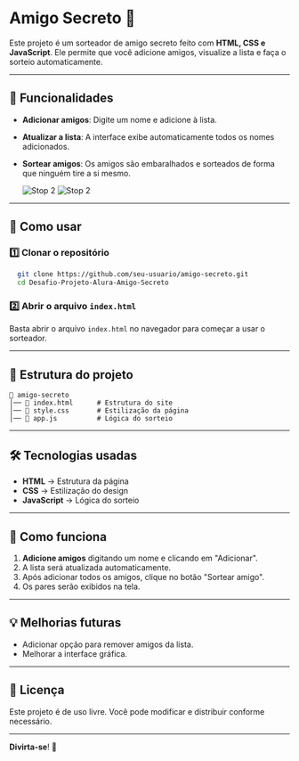 # Amigo Secreto 🎁

Este projeto é um sorteador de amigo secreto feito com **HTML, CSS e JavaScript**. Ele permite que você adicione amigos, visualize a lista e faça o sorteio automaticamente.

---

## 📌 Funcionalidades

- **Adicionar amigos**: Digite um nome e adicione à lista.
- **Atualizar a lista**: A interface exibe automaticamente todos os nomes adicionados.
- **Sortear amigos**: Os amigos são embaralhados e sorteados de forma que ninguém tire a si mesmo.

  ![Stop 2]([https://link-da-imagem.com/imagem.png](https://github.com/EmersonS26/Desafio-Projeto-Alura-Amigo-Secreto/blob/main/Desafio-Alura-Amigo-Secreta/assets/1.png))
  ![Stop 2]([https://link-da-imagem.com/imagem.png](https://github.com/EmersonS26/Desafio-Projeto-Alura-Amigo-Secreto/blob/main/Desafio-Alura-Amigo-Secreta/assets/2.png))


---

## 🚀 Como usar

### 1️⃣ Clonar o repositório

```bash
  git clone https://github.com/seu-usuario/amigo-secreto.git
  cd Desafio-Projeto-Alura-Amigo-Secreto
```

### 2️⃣ Abrir o arquivo `index.html`

Basta abrir o arquivo `index.html` no navegador para começar a usar o sorteador.

---

## 📂 Estrutura do projeto

```
📂 amigo-secreto
│── 📄 index.html      # Estrutura do site
│── 📄 style.css       # Estilização da página
│── 📄 app.js          # Lógica do sorteio
```

---

## 🛠 Tecnologias usadas

- **HTML** → Estrutura da página
- **CSS** → Estilização do design
- **JavaScript** → Lógica do sorteio

---

## 🎲 Como funciona

1. **Adicione amigos** digitando um nome e clicando em "Adicionar".
2. A lista será atualizada automaticamente.
3. Após adicionar todos os amigos, clique no botão "Sortear amigo".
4. Os pares serão exibidos na tela.

---

## 💡 Melhorias futuras

- Adicionar opção para remover amigos da lista.
- Melhorar a interface gráfica.

---

## 📜 Licença

Este projeto é de uso livre. Você pode modificar e distribuir conforme necessário.

---

**Divirta-se**! 🎉

